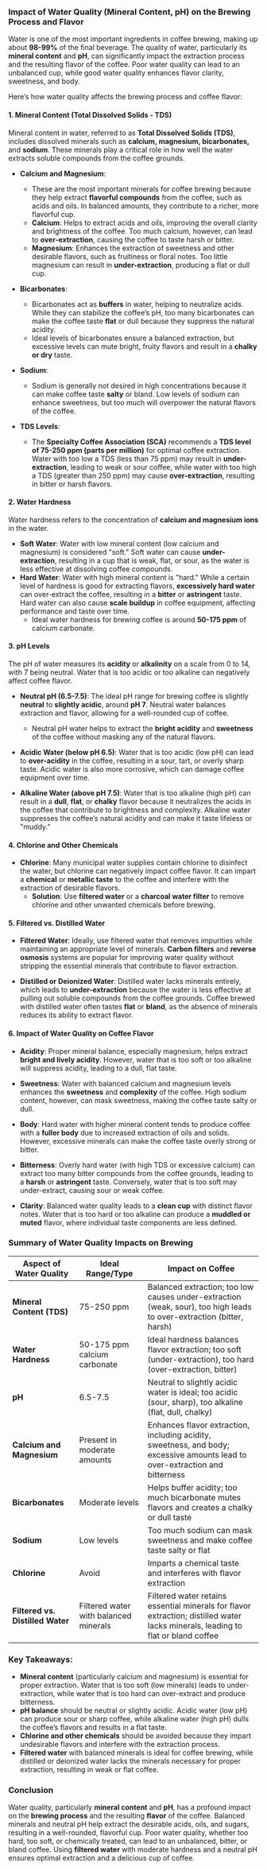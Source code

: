### Impact of Water Quality (Mineral Content, pH) on the Brewing Process and Flavor

Water is one of the most important ingredients in coffee brewing, making up about **98-99%** of the final beverage. The quality of water, particularly its **mineral content** and **pH**, can significantly impact the extraction process and the resulting flavor of the coffee. Poor water quality can lead to an unbalanced cup, while good water quality enhances flavor clarity, sweetness, and body.

Here’s how water quality affects the brewing process and coffee flavor:

#### 1. **Mineral Content (Total Dissolved Solids - TDS)**

Mineral content in water, referred to as **Total Dissolved Solids (TDS)**, includes dissolved minerals such as **calcium, magnesium, bicarbonates,** and **sodium**. These minerals play a critical role in how well the water extracts soluble compounds from the coffee grounds.

- **Calcium and Magnesium**:
  - These are the most important minerals for coffee brewing because they help extract **flavorful compounds** from the coffee, such as acids and oils. In balanced amounts, they contribute to a richer, more flavorful cup.
  - **Calcium**: Helps to extract acids and oils, improving the overall clarity and brightness of the coffee. Too much calcium, however, can lead to **over-extraction**, causing the coffee to taste harsh or bitter.
  - **Magnesium**: Enhances the extraction of sweetness and other desirable flavors, such as fruitiness or floral notes. Too little magnesium can result in **under-extraction**, producing a flat or dull cup.

- **Bicarbonates**:
  - Bicarbonates act as **buffers** in water, helping to neutralize acids. While they can stabilize the coffee’s pH, too many bicarbonates can make the coffee taste **flat** or dull because they suppress the natural acidity.
  - Ideal levels of bicarbonates ensure a balanced extraction, but excessive levels can mute bright, fruity flavors and result in a **chalky or dry** taste.

- **Sodium**:
  - Sodium is generally not desired in high concentrations because it can make coffee taste **salty** or bland. Low levels of sodium can enhance sweetness, but too much will overpower the natural flavors of the coffee.

- **TDS Levels**:
  - The **Specialty Coffee Association (SCA)** recommends a **TDS level of 75-250 ppm (parts per million)** for optimal coffee extraction. Water with too low a TDS (less than 75 ppm) may result in **under-extraction**, leading to weak or sour coffee, while water with too high a TDS (greater than 250 ppm) may cause **over-extraction**, resulting in bitter or harsh flavors.

#### 2. **Water Hardness**

Water hardness refers to the concentration of **calcium and magnesium ions** in the water.

- **Soft Water**: Water with low mineral content (low calcium and magnesium) is considered "soft." Soft water can cause **under-extraction**, resulting in a cup that is weak, flat, or sour, as the water is less effective at dissolving coffee compounds.
- **Hard Water**: Water with high mineral content is "hard." While a certain level of hardness is good for extracting flavors, **excessively hard water** can over-extract the coffee, resulting in a **bitter** or **astringent** taste. Hard water can also cause **scale buildup** in coffee equipment, affecting performance and taste over time.
  - Ideal water hardness for brewing coffee is around **50-175 ppm** of calcium carbonate.

#### 3. **pH Levels**

The pH of water measures its **acidity** or **alkalinity** on a scale from 0 to 14, with 7 being neutral. Water that is too acidic or too alkaline can negatively affect coffee flavor.

- **Neutral pH (6.5-7.5)**: The ideal pH range for brewing coffee is slightly **neutral** to **slightly acidic**, around **pH 7**. Neutral water balances extraction and flavor, allowing for a well-rounded cup of coffee.
  - Neutral pH water helps to extract the **bright acidity** and **sweetness** of the coffee without masking any of the natural flavors.

- **Acidic Water (below pH 6.5)**: Water that is too acidic (low pH) can lead to **over-acidity** in the coffee, resulting in a sour, tart, or overly sharp taste. Acidic water is also more corrosive, which can damage coffee equipment over time.

- **Alkaline Water (above pH 7.5)**: Water that is too alkaline (high pH) can result in a **dull**, **flat**, or **chalky** flavor because it neutralizes the acids in the coffee that contribute to brightness and complexity. Alkaline water suppresses the coffee’s natural acidity and can make it taste lifeless or "muddy."

#### 4. **Chlorine and Other Chemicals**

- **Chlorine**: Many municipal water supplies contain chlorine to disinfect the water, but chlorine can negatively impact coffee flavor. It can impart a **chemical** or **metallic taste** to the coffee and interfere with the extraction of desirable flavors.
  - **Solution**: Use **filtered water** or a **charcoal water filter** to remove chlorine and other unwanted chemicals before brewing.

#### 5. **Filtered vs. Distilled Water**

- **Filtered Water**: Ideally, use filtered water that removes impurities while maintaining an appropriate level of minerals. **Carbon filters** and **reverse osmosis** systems are popular for improving water quality without stripping the essential minerals that contribute to flavor extraction.
  
- **Distilled or Deionized Water**: Distilled water lacks minerals entirely, which leads to **under-extraction** because the water is less effective at pulling out soluble compounds from the coffee grounds. Coffee brewed with distilled water often tastes **flat** or **bland**, as the absence of minerals reduces its ability to extract flavor.

#### 6. **Impact of Water Quality on Coffee Flavor**

- **Acidity**: Proper mineral balance, especially magnesium, helps extract **bright and lively acidity**. However, water that is too soft or too alkaline will suppress acidity, leading to a dull, flat taste.
  
- **Sweetness**: Water with balanced calcium and magnesium levels enhances the **sweetness** and **complexity** of the coffee. High sodium content, however, can mask sweetness, making the coffee taste salty or dull.

- **Body**: Hard water with higher mineral content tends to produce coffee with a **fuller body** due to increased extraction of oils and solids. However, excessive minerals can make the coffee taste overly strong or bitter.
  
- **Bitterness**: Overly hard water (with high TDS or excessive calcium) can extract too many bitter compounds from the coffee grounds, leading to a **harsh** or **astringent** taste. Conversely, water that is too soft may under-extract, causing sour or weak coffee.
  
- **Clarity**: Balanced water quality leads to a **clean cup** with distinct flavor notes. Water that is too hard or too alkaline can produce a **muddled or muted** flavor, where individual taste components are less defined.

### Summary of Water Quality Impacts on Brewing

| **Aspect of Water Quality**      | **Ideal Range/Type**                    | **Impact on Coffee**                                                                                                                                 |
|----------------------------------|-----------------------------------------|------------------------------------------------------------------------------------------------------------------------------------------------------|
| **Mineral Content (TDS)**        | 75-250 ppm                              | Balanced extraction; too low causes under-extraction (weak, sour), too high leads to over-extraction (bitter, harsh)                                   |
| **Water Hardness**               | 50-175 ppm calcium carbonate            | Ideal hardness balances flavor extraction; too soft (under-extraction), too hard (over-extraction, bitter)                                             |
| **pH**                           | 6.5-7.5                                 | Neutral to slightly acidic water is ideal; too acidic (sour, sharp), too alkaline (flat, dull, chalky)                                                 |
| **Calcium and Magnesium**        | Present in moderate amounts             | Enhances flavor extraction, including acidity, sweetness, and body; excessive amounts lead to over-extraction and bitterness                           |
| **Bicarbonates**                 | Moderate levels                         | Helps buffer acidity; too much bicarbonate mutes flavors and creates a chalky or dull taste                                                            |
| **Sodium**                       | Low levels                              | Too much sodium can mask sweetness and make coffee taste salty or flat                                                                                 |
| **Chlorine**                     | Avoid                                    | Imparts a chemical taste and interferes with flavor extraction                                                                                         |
| **Filtered vs. Distilled Water** | Filtered water with balanced minerals   | Filtered water retains essential minerals for flavor extraction; distilled water lacks minerals, leading to flat or bland coffee                        |

### Key Takeaways:

- **Mineral content** (particularly calcium and magnesium) is essential for proper extraction. Water that is too soft (low minerals) leads to under-extraction, while water that is too hard can over-extract and produce bitterness.
- **pH balance** should be neutral or slightly acidic. Acidic water (low pH) can produce sour or sharp coffee, while alkaline water (high pH) dulls the coffee’s flavors and results in a flat taste.
- **Chlorine and other chemicals** should be avoided because they impart undesirable flavors and interfere with the extraction process.
- **Filtered water** with balanced minerals is ideal for coffee brewing, while distilled or deionized water lacks the minerals necessary for proper extraction, resulting in weak or flat coffee.

### Conclusion

Water quality, particularly **mineral content** and **pH**, has a profound impact on the **brewing process** and the resulting **flavor** of the coffee. Balanced minerals and neutral pH help extract the desirable acids, oils, and sugars, resulting in a well-rounded, flavorful cup. Poor water quality, whether too hard, too soft, or chemically treated, can lead to an unbalanced, bitter, or bland coffee. Using **filtered water** with moderate hardness and a neutral pH ensures optimal extraction and a delicious cup of coffee.